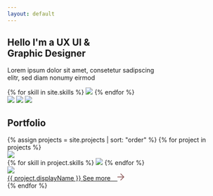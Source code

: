 ```yaml
---
layout: default
---
```


<section id="intro" class="flex-center">
	<div class="text-container center">
      <h1>Hello I'm a UX UI &<br>Graphic Designer</h1>
      <p>Lorem ipsum dolor sit amet, consetetur sadipscing<br>elitr, sed diam nonumy eirmod</p>
      <div class="skills">
      	{% for skill in site.skills %}
      		<image src="/assets/skills/{{skill}}.png"/>
      	{% endfor %}
      </div>
      <div id="social-links">
      	<a href="https://www.behance.net/annavasilevich" target="_blank"><image src="/assets/social/Icon_awesome-behance-square.png"/></a>
      	<a href="https://www.linkedin.com/in/anna-vasilevich1627/" target="_blank"><image src="/assets/social/Icon_awesome-linkedin.png"/></a>
      	<a href="https://www.behance.net/annavasilevich" target="_blank"><image src="/assets/social/Icon_instagramm.png"/></a>
      </div>
	</div>
</section>
<section id="portfolio">
	<div class="section-title">
		<h2>Portfolio</h2>
	</div>
	<div class="wrapper">
		<div class="columns-2">
		{% assign projects = site.projects | sort: "order" %}
		{% for project in projects %}
			  	<div class="project">
					<div class="hover-seen">
						<image src="/assets/projects/{{ project.handle }}/{{ project.hoverPreview }}"/>
					</div>
					<div class="hover-hidden">
						<div class="skills">
							{% for skill in project.skills %}
					      		<image src="/assets/skills/{{skill}}.png"/>
					      	{% endfor %}
						</div>
						<image src="/assets/projects/{{ project.handle }}/{{ project.primaryPreview }}"/>
					</div>
					<a class="button hover-hidden" href="{{ project.url }}">
						<span>{{ project.displayName }}</span>
					</a>
					<a class="button hover-seen" href="{{ project.url }}">
						<span>
							See more &nbsp;&nbsp;
							<svg xmlns="http://www.w3.org/2000/svg" width="16" height="16" viewBox="0 0 43.665 43.665">
							  <g id="Icon_feather-arrow-up-right" data-name="Icon feather-arrow-up-right" transform="translate(21.894 2.828) rotate(45)">
							    <path id="Pfad_5" data-name="Pfad 5" d="M0,28.962a1.994,1.994,0,0,1-1.41-.581,2,2,0,0,1-.009-2.828L25.371-1.41A2,2,0,0,1,28.2-1.419a2,2,0,0,1,.009,2.828L1.419,28.372A1.994,1.994,0,0,1,0,28.962Z" fill="#824949"/>
							    <path id="Pfad_6" data-name="Pfad 6" d="M26.79,28.962a2,2,0,0,1-2-2V2H0A2,2,0,0,1-2,0,2,2,0,0,1,0-2H26.79a2,2,0,0,1,2,2V26.962A2,2,0,0,1,26.79,28.962Z" fill="#824949"/>
							  </g>
							</svg>
						</span>
					</a>
				</div>
		{% endfor %}
		</div><!-- ./columns-2 -->
	</div><!-- ./wrapper -->
</section>
